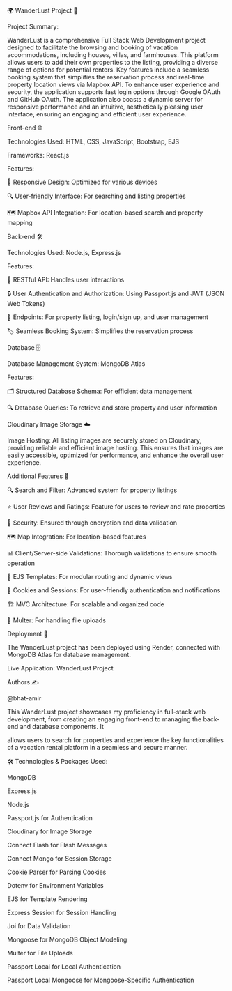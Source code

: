 🌍 WanderLust Project 🏡


Project Summary:


WanderLust is a comprehensive Full Stack Web Development project designed to facilitate the browsing and booking of vacation accommodations, including houses, villas, and farmhouses. This platform allows users to add their own properties to the listing, providing a diverse range of options for potential renters. Key features include a seamless booking system that simplifies the reservation process and real-time property location views via Mapbox API. To enhance user experience and security, the application supports fast login options through Google OAuth and GitHub OAuth. The application also boasts a dynamic server for responsive performance and an intuitive, aesthetically pleasing user interface, ensuring an engaging and efficient user experience.

Front-end 🌐


Technologies Used: HTML, CSS, JavaScript, Bootstrap, EJS


Frameworks: React.js


Features:


📱 Responsive Design: Optimized for various devices


🔍 User-friendly Interface: For searching and listing properties


🗺️ Mapbox API Integration: For location-based search and property mapping


Back-end 🛠️


Technologies Used: Node.js, Express.js


Features:


🧩 RESTful API: Handles user interactions


🔒 User Authentication and Authorization: Using Passport.js and JWT (JSON Web Tokens)


📄 Endpoints: For property listing, login/sign up, and user management


🏷️ Seamless Booking System: Simplifies the reservation process


Database 🗄️


Database Management System: MongoDB Atlas


Features:


🗂️ Structured Database Schema: For efficient data management


🔍 Database Queries: To retrieve and store property and user information


Cloudinary Image Storage ☁️


Image Hosting: All listing images are securely stored on Cloudinary, providing reliable and efficient image hosting. This ensures that images are easily accessible, optimized for performance, and enhance the overall user experience.


Additional Features 🌟


🔍 Search and Filter: Advanced system for property listings


⭐ User Reviews and Ratings: Feature for users to review and rate properties


🔐 Security: Ensured through encryption and data validation


🗺️ Map Integration: For location-based features


📊 Client/Server-side Validations: Thorough validations to ensure smooth operation


🎨 EJS Templates: For modular routing and dynamic views


🍪 Cookies and Sessions: For user-friendly authentication and notifications


🏗️ MVC Architecture: For scalable and organized code


💾 Multer: For handling file uploads


Deployment 🚀


The WanderLust project has been deployed using Render, connected with MongoDB Atlas for database management.


Live Application: WanderLust Project


Authors ✍️


@bhat-amir


This WanderLust project showcases my proficiency in full-stack web development, from creating an engaging front-end to managing the back-end and database components. It 


allows users to search for properties and experience the key functionalities of a vacation rental platform in a seamless and secure manner.


🛠️ Technologies & Packages Used:


MongoDB


Express.js


Node.js


Passport.js for Authentication


Cloudinary for Image Storage


Connect Flash for Flash Messages


Connect Mongo for Session Storage


Cookie Parser for Parsing Cookies


Dotenv for Environment Variables


EJS for Template Rendering


Express Session for Session Handling


Joi for Data Validation


Mongoose for MongoDB Object Modeling


Multer for File Uploads


Passport Local for Local Authentication


Passport Local Mongoose for Mongoose-Specific Authentication

